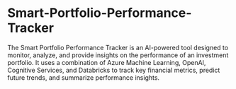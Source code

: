 # Smart-Portfolio-Performance-Tracker
The Smart Portfolio Performance Tracker is an AI-powered tool designed to monitor, analyze, and provide insights on the performance of an investment portfolio. It uses a combination of Azure Machine Learning, OpenAI, Cognitive Services, and Databricks to track key financial metrics, predict future trends, and summarize performance insights.
